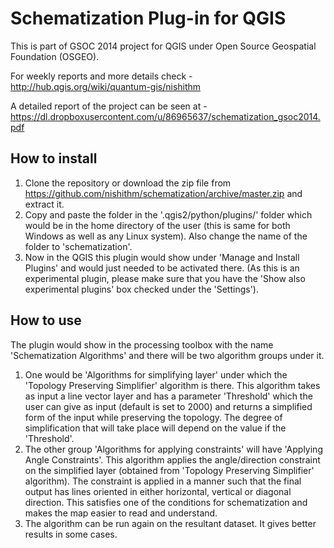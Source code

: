 Schematization Plug-in for QGIS
===============================

This is part of GSOC 2014 project for QGIS under Open Source Geospatial Foundation (OSGEO).

For weekly reports and more details check - http://hub.qgis.org/wiki/quantum-gis/nishithm

A detailed report of the project can be seen at - https://dl.dropboxusercontent.com/u/86965637/schematization_gsoc2014.pdf

How to install
---------------
1. Clone the repository or download the zip file from https://github.com/nishithm/schematization/archive/master.zip and extract it.
2. Copy and paste the folder in the '.qgis2/python/plugins/' folder which would be in the home directory of the user (this is same for both Windows as well as any Linux system). Also change the name of the folder to 'schematization'.
3. Now in the QGIS this plugin would show under 'Manage and Install Plugins' and would just needed to be activated there. (As this is an experimental plugin, please make sure that you have the 'Show also experimental plugins' box checked under the 'Settings').


How to use
-----------
The plugin would show in the processing toolbox with the name 'Schematization Algorithms' and there will be two algorithm groups under it.

1. One would be 'Algorithms for simplifying layer' under which the 'Topology Preserving Simplifier' algorithm is there. This algorithm takes as input a line vector layer and has a parameter 'Threshold' which the user can give as input (default is set to 2000) and returns a simplified form of the input while preserving the topology. The degree of simplification that will take place will depend on the value if the 'Threshold'.
2. The other group 'Algorithms for applying constraints' will have 'Applying Angle Constraints'. This algorithm applies the angle/direction constraint on the simplified layer (obtained from 'Topology Preserving Simplifier' algorithm). The constraint is applied in a manner such that the final output has lines oriented in either horizontal, vertical or diagonal direction. This satisfies one of the conditions for schematization and makes the map easier to read and understand.
3. The algorithm can be run again on the resultant dataset. It gives better results in some cases.
